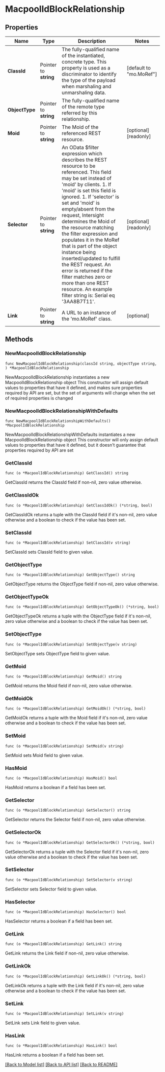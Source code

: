 # MacpoolIdBlockRelationship

## Properties

Name | Type | Description | Notes
------------ | ------------- | ------------- | -------------
**ClassId** | Pointer to **string** | The fully-qualified name of the instantiated, concrete type. This property is used as a discriminator to identify the type of the payload when marshaling and unmarshaling data. | [default to "mo.MoRef"]
**ObjectType** | Pointer to **string** | The fully-qualified name of the remote type referred by this relationship. | 
**Moid** | Pointer to **string** | The Moid of the referenced REST resource. | [optional] [readonly] 
**Selector** | Pointer to **string** | An OData $filter expression which describes the REST resource to be referenced. This field may be set instead of &#39;moid&#39; by clients. 1. If &#39;moid&#39; is set this field is ignored. 1. If &#39;selector&#39; is set and &#39;moid&#39; is empty/absent from the request, Intersight determines the Moid of the resource matching the filter expression and populates it in the MoRef that is part of the object instance being inserted/updated to fulfill the REST request. An error is returned if the filter matches zero or more than one REST resource. An example filter string is: Serial eq &#39;3AA8B7T11&#39;. | [optional] [readonly] 
**Link** | Pointer to **string** | A URL to an instance of the &#39;mo.MoRef&#39; class. | [optional] 

## Methods

### NewMacpoolIdBlockRelationship

`func NewMacpoolIdBlockRelationship(classId string, objectType string, ) *MacpoolIdBlockRelationship`

NewMacpoolIdBlockRelationship instantiates a new MacpoolIdBlockRelationship object
This constructor will assign default values to properties that have it defined,
and makes sure properties required by API are set, but the set of arguments
will change when the set of required properties is changed

### NewMacpoolIdBlockRelationshipWithDefaults

`func NewMacpoolIdBlockRelationshipWithDefaults() *MacpoolIdBlockRelationship`

NewMacpoolIdBlockRelationshipWithDefaults instantiates a new MacpoolIdBlockRelationship object
This constructor will only assign default values to properties that have it defined,
but it doesn't guarantee that properties required by API are set

### GetClassId

`func (o *MacpoolIdBlockRelationship) GetClassId() string`

GetClassId returns the ClassId field if non-nil, zero value otherwise.

### GetClassIdOk

`func (o *MacpoolIdBlockRelationship) GetClassIdOk() (*string, bool)`

GetClassIdOk returns a tuple with the ClassId field if it's non-nil, zero value otherwise
and a boolean to check if the value has been set.

### SetClassId

`func (o *MacpoolIdBlockRelationship) SetClassId(v string)`

SetClassId sets ClassId field to given value.


### GetObjectType

`func (o *MacpoolIdBlockRelationship) GetObjectType() string`

GetObjectType returns the ObjectType field if non-nil, zero value otherwise.

### GetObjectTypeOk

`func (o *MacpoolIdBlockRelationship) GetObjectTypeOk() (*string, bool)`

GetObjectTypeOk returns a tuple with the ObjectType field if it's non-nil, zero value otherwise
and a boolean to check if the value has been set.

### SetObjectType

`func (o *MacpoolIdBlockRelationship) SetObjectType(v string)`

SetObjectType sets ObjectType field to given value.


### GetMoid

`func (o *MacpoolIdBlockRelationship) GetMoid() string`

GetMoid returns the Moid field if non-nil, zero value otherwise.

### GetMoidOk

`func (o *MacpoolIdBlockRelationship) GetMoidOk() (*string, bool)`

GetMoidOk returns a tuple with the Moid field if it's non-nil, zero value otherwise
and a boolean to check if the value has been set.

### SetMoid

`func (o *MacpoolIdBlockRelationship) SetMoid(v string)`

SetMoid sets Moid field to given value.

### HasMoid

`func (o *MacpoolIdBlockRelationship) HasMoid() bool`

HasMoid returns a boolean if a field has been set.

### GetSelector

`func (o *MacpoolIdBlockRelationship) GetSelector() string`

GetSelector returns the Selector field if non-nil, zero value otherwise.

### GetSelectorOk

`func (o *MacpoolIdBlockRelationship) GetSelectorOk() (*string, bool)`

GetSelectorOk returns a tuple with the Selector field if it's non-nil, zero value otherwise
and a boolean to check if the value has been set.

### SetSelector

`func (o *MacpoolIdBlockRelationship) SetSelector(v string)`

SetSelector sets Selector field to given value.

### HasSelector

`func (o *MacpoolIdBlockRelationship) HasSelector() bool`

HasSelector returns a boolean if a field has been set.

### GetLink

`func (o *MacpoolIdBlockRelationship) GetLink() string`

GetLink returns the Link field if non-nil, zero value otherwise.

### GetLinkOk

`func (o *MacpoolIdBlockRelationship) GetLinkOk() (*string, bool)`

GetLinkOk returns a tuple with the Link field if it's non-nil, zero value otherwise
and a boolean to check if the value has been set.

### SetLink

`func (o *MacpoolIdBlockRelationship) SetLink(v string)`

SetLink sets Link field to given value.

### HasLink

`func (o *MacpoolIdBlockRelationship) HasLink() bool`

HasLink returns a boolean if a field has been set.


[[Back to Model list]](../README.md#documentation-for-models) [[Back to API list]](../README.md#documentation-for-api-endpoints) [[Back to README]](../README.md)


